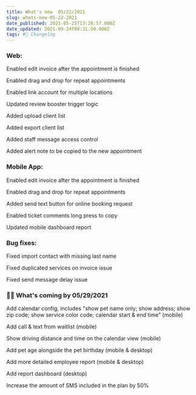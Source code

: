 ```yaml
---
title: What's new  05/22/2021
slug: whats-new-05-22-2021
date_published: 2021-05-25T13:26:57.000Z
date_updated: 2021-09-24T08:31:50.000Z
tags: #🚀 Changelog
---
```


### Web:

Enabled edit invoice after the appointment is finished

Enabled drag and drop for repeat appointments

Enabled link account for multiple locations

Updated review booster trigger logic

Added upload client list

Added export client list

Added staff message access control

Added alert note to be copied to the new appointment

### Mobile App:

Enabled edit invoice after the appointment is finished

Enabled drag and drop for repeat appointments

Added send text button for online booking request

Enabled ticket comments long press to copy

Updated mobile dashboard report

### Bug fixes:

Fixed import contact with missing last name

Fixed duplicated services on invoice issue

Fixed send message delay issue

### 👨‍💻 What's coming  by 05/29/2021

Add calendar config, includes "show pet name only; show address; show zip code; show service color code; calendar start & end time" (mobile)

Add call & text from waitlist (mobile)

Show driving distance and time on the calendar view (mobile)

Add pet age alongside the pet birthday (mobile & desktop)

Add more detailed employee report (mobile & desktop)

Add report dashboard (desktop)

Increase the amount of SMS included in the plan by 50%
